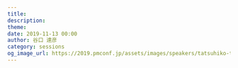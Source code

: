 ```yaml
---
title: 
description: 
theme:
date: 2019-11-13 00:00
author: 谷口 達彦
category: sessions
og_image_url: https://2019.pmconf.jp/assets/images/speakers/tatsuhiko-taniguchi.png
---
```


